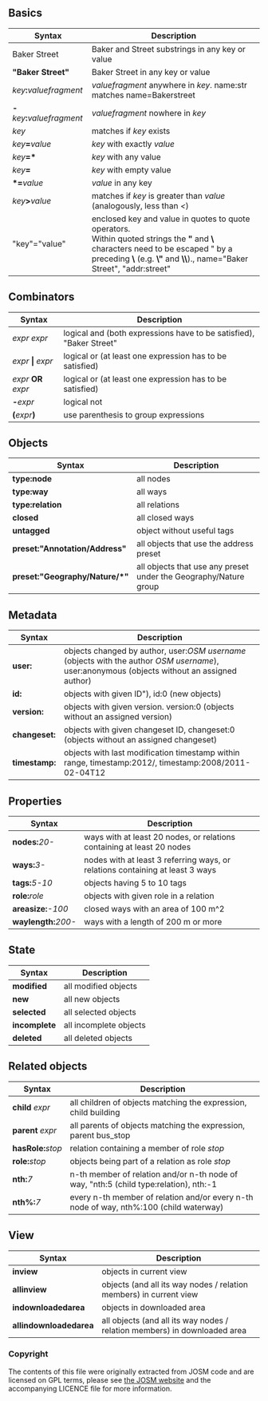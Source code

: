 [//]: # (The contents of this file were originally extracted from JOSM code and are licensed on GPL terms, see LICENSE for more information)


## Basics

| Syntax                         | Description |
|---                             |--- |
| Baker Street                   | Baker and Street substrings in any key or value |
| __"Baker Street"__        | Baker Street in any key or value |
| _key_**:**_valuefragment_      | _valuefragment_ anywhere in _key_. name:str matches name=Bakerstreet |
| **-**_key_**:**_valuefragment_ | _valuefragment_ nowhere in _key_ |
| _key_                          | matches if _key_ exists |
| _key_**=**_value_              | _key_ with exactly _value_ |
| *key*__=*__                    | _key_ with any value |
| _key_**=**                     | _key_ with empty value |
| __*=__*value*                  | _value_ in any key |
| _key_**>**_value_              | matches if _key_ is greater than _value_ (analogously, less than _<_) |
| \"key\"=\"value\"              | enclosed key and value in quotes to quote operators.<br>Within quoted strings the __"__ and __\\__ characters need to be escaped " by a preceding __\\__ (e.g. __\\"__ and __\\\\__)., name=\"Baker Street\", \"addr:street\" |


## Combinators

| Syntax                         | Description |
|---                             |--- |
|_expr_ _expr_                   | logical and (both expressions have to be satisfied), "Baker Street" |
|_expr_ __&#124;__ _expr_        | logical or (at least one expression has to be satisfied)|
|_expr_ __OR__ _expr_            | logical or (at least one expression has to be satisfied)|
|__-__*expr*                     | logical not|
|__(__*expr*__)__                | use parenthesis to group expressions |

## Objects

| Syntax                             | Description |
|---                                 |--- |
|__type:node__                       | all nodes|
|__type:way__                        | all ways|
|__type:relation__                   | all relations|
|__closed__                          | all closed ways|
|__untagged__                        | object without useful tags|
|__preset:"__Annotation/Address__"__ | all objects that use the address preset|
|__preset:"__Geography/Nature/*__"__ | all objects that use any preset under the Geography/Nature group|

## Metadata

| Syntax                       | Description |
|---                           |--- |
| __user:__                    | objects changed by author, user:_OSM username_ (objects with the author _OSM username_), user:anonymous (objects without an assigned author)|
|__id:__                       | objects with given ID"), id:0 (new objects)|
|__version:__                  | objects with given version. version:0 (objects without an assigned version)|
|__changeset:__                | objects with given changeset ID, changeset:0 (objects without an assigned changeset)|
|__timestamp:__                | objects with last modification timestamp within range, timestamp:2012/, timestamp:2008/2011-02-04T12|

## Properties

| Syntax                       | Description |
|---                           |--- |
|__nodes:__*20-*               | ways with at least 20 nodes, or relations containing at least 20 nodes|
|__ways:__*3-*                 | nodes with at least 3 referring ways, or relations containing at least 3 ways|
|__tags:__*5-10*               | objects having 5 to 10 tags|
|__role:__*role*               | objects with given role in a relation|
|__areasize:__*-100*           | closed ways with an area of 100 m^2|
|__waylength:__*200-*          | ways with a length of 200 m or more|

## State

| Syntax                       | Description |
|---                           |--- |
|__modified__                  | all modified objects|
|__new__                       | all new objects|
|__selected__                  | all selected objects|
|__incomplete__                | all incomplete objects|
|__deleted__                   | all deleted objects|

## Related objects

| Syntax                       | Description |
|---                           |--- |
|__child__ _expr_              | all children of objects matching the expression, child building|
|__parent__ _expr_             | all parents of objects matching the expression, parent bus_stop|
|__hasRole:__*stop*            | relation containing a member of role _stop_|
|__role:__*stop*               | objects being part of a relation as role _stop_|
|__nth:__*7*                   | n-th member of relation and/or n-th node of way, "nth:5 (child type:relation), nth:-1|
|__nth%:__*7*                  | every n-th member of relation and/or every n-th node of way, nth%:100 (child waterway)|

## View

| Syntax                       | Description |
|---                           |--- |
|__inview__                    | objects in current view|
|__allinview__                 | objects (and all its way nodes / relation members) in current view|
|__indownloadedarea__          | objects in downloaded area|
|__allindownloadedarea__       | all objects (and all its way nodes / relation members) in downloaded area|

### Copyright 

The contents of this file were originally extracted from JOSM code and are licensed on GPL terms, please see [the JOSM website](https://josm.openstreetmap.de/) and the accompanying LICENCE file for more information.
                 
